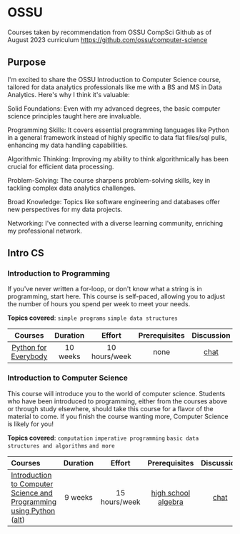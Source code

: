 # OSSU

Courses taken by recommendation from OSSU CompSci Github as of August 2023 curriculum
https://github.com/ossu/computer-science

## Purpose
I'm excited to share the OSSU Introduction to Computer Science course, tailored for data analytics professionals like me with a BS and MS in Data Analytics. Here's why I think it's valuable:

Solid Foundations: Even with my advanced degrees, the basic computer science principles taught here are invaluable.

Programming Skills: It covers essential programming languages like Python in a general framework instead of highly specific to data flat files/sql pulls, enhancing my data handling capabilities.
    
Algorithmic Thinking: Improving my ability to think algorithmically has been crucial for efficient data processing.
    
Problem-Solving: The course sharpens problem-solving skills, key in tackling complex data analytics challenges.
    
Broad Knowledge: Topics like software engineering and databases offer new perspectives for my data projects.
    
Networking: I've connected with a diverse learning community, enriching my professional network.

## Intro CS

### Introduction to Programming

If you've never written a for-loop, or don't know what a string is in programming, start here. This course is self-paced, allowing you to adjust the number of hours you spend per week to meet your needs.

**Topics covered**:
`simple programs`
`simple data structures`

| Courses | Duration | Effort | Prerequisites | Discussion | Completed | Certificate | 
| :--: | :--: | :--: | :--: | :--: | :--: | :--: |
| [Python for Everybody](https://www.py4e.com/lessons) | 10 weeks | 10 hours/week | none | [chat](https://discord.gg/syA242Z) | ✅ <a href='https://github.com/Smcgb/Intro-CS/tree/main/py4e'>py4e</a> | <img src='https://www.py4e.com/tsugi/badges/images/72544563673037512f5659446f7435507a363243395a7230766d695258346f455358656e485a736a686f36503236513174344b6438525a56753968684d556e3130323766713141615445413659794f747267422b58414b51366a6c44323277644c61426363796e764738673d.png' alt='Complete Course Badge' width="25" height="25" /> |

### Introduction to Computer Science

This course will introduce you to the world of computer science. Students who have been introduced to programming, either from the courses above or through study elsewhere, should take this course for a flavor of the material to come. If you finish the course wanting more, Computer Science is likely for you!

**Topics covered**:
`computation`
`imperative programming`
`basic data structures and algorithms`
`and more`

Courses | Duration | Effort | Prerequisites | Discussion | Completed | Certificate
:-- | :--: | :--: | :--: | :--: | :--: | :--:
[Introduction to Computer Science and Programming using Python](https://ocw.mit.edu/courses/6-0001-introduction-to-computer-science-and-programming-in-python-fall-2016/) ([alt](https://www.edx.org/course/introduction-to-computer-science-and-programming-7)) | 9 weeks | 15 hours/week | [high school algebra](https://www.khanacademy.org/math/algebra-home) | [chat](https://discord.gg/jvchSm9) | ✅ <a href="https://github.com/smcgb/OSSU/mit-6-0001">mit-6-0001</a> | <a href="https://courses.edx.org/certificates/159e874a68b649a1b9b7077ab03d93a0">Complete</a> |

